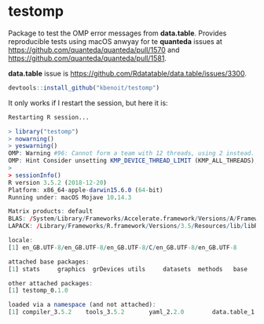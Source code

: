 # testomp

Package to test the OMP error messages from **data.table**.  Provides reproducible tests 
using macOS anwyay for te **quanteda** issues at https://github.com/quanteda/quanteda/pull/1570 and https://github.com/quanteda/quanteda/pull/1581.

**data.table** issue is https://github.com/Rdatatable/data.table/issues/3300.

```r
devtools::install_github("kbenoit/testomp")
```

It only works if I restart the session, but here it is:

```r
Restarting R session...

> library("testomp")
> nowarning()
> yeswarning()
OMP: Warning #96: Cannot form a team with 12 threads, using 2 instead.
OMP: Hint Consider unsetting KMP_DEVICE_THREAD_LIMIT (KMP_ALL_THREADS), KMP_TEAMS_THREAD_LIMIT, and OMP_THREAD_LIMIT (if any are set).
> 
> sessionInfo()
R version 3.5.2 (2018-12-20)
Platform: x86_64-apple-darwin15.6.0 (64-bit)
Running under: macOS Mojave 10.14.3

Matrix products: default
BLAS: /System/Library/Frameworks/Accelerate.framework/Versions/A/Frameworks/vecLib.framework/Versions/A/libBLAS.dylib
LAPACK: /Library/Frameworks/R.framework/Versions/3.5/Resources/lib/libRlapack.dylib

locale:
[1] en_GB.UTF-8/en_GB.UTF-8/en_GB.UTF-8/C/en_GB.UTF-8/en_GB.UTF-8

attached base packages:
[1] stats     graphics  grDevices utils     datasets  methods   base     

other attached packages:
[1] testomp_0.1.0

loaded via a namespace (and not attached):
[1] compiler_3.5.2    tools_3.5.2       yaml_2.2.0        data.table_1.12.1
```
